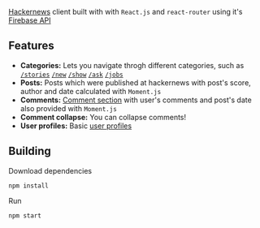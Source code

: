 [Hackernews](https://news.ycombinator.com/) client built with with `React.js` and `react-router` using it's [Firebase API](https://github.com/HackerNews/API)

## Features
* **Categories:** Lets you navigate throgh different categories, such as [`/stories`](http://hackernews-react-app.surge.sh) [`/new`](http://hackernews-react-app.surge.sh/new) [`/show`](http://hackernews-react-app.surge.sh/show) [`/ask`](http://hackernews-react-app.surge.sh/ask) [`/jobs`](http://hackernews-react-app.surge.sh/jobs)
* **Posts:** Posts which were published at hackernews with post's score, author and date calculated with `Moment.js`
* **Comments:** [Comment section](http://hackernews-react-app.surge.sh/item/14730685) with user's comments and post's date also provided with `Moment.js`
* **Comment collapse:** You can collapse comments!
* **User profiles:** Basic [user profiles](http://hackernews-react-app.surge.sh/user/aqsalose)

## Building
Download dependencies
```
npm install
```
Run
```
npm start
```
